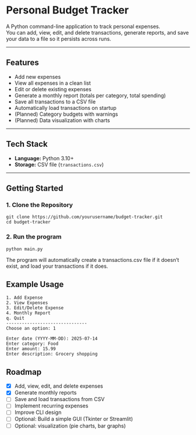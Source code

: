# Personal Budget Tracker

A Python command-line application to track personal expenses.  
You can add, view, edit, and delete transactions, generate reports, and save your data to a file so it persists across runs.

---

## Features

- Add new expenses
- View all expenses in a clean list
- Edit or delete existing expenses
- Generate a monthly report (totals per category, total spending)
- Save all transactions to a CSV file
- Automatically load transactions on startup
- (Planned) Category budgets with warnings
- (Planned) Data visualization with charts

---

## Tech Stack

- **Language:** Python 3.10+
- **Storage:** CSV file (`transactions.csv`)

---

## Getting Started

### 1. Clone the Repository
```
git clone https://github.com/yourusername/budget-tracker.git
cd budget-tracker
```

### 2. Run the program
```
python main.py
```

The program will automatically create a transactions.csv file if it doesn’t exist, and load your transactions if it does.

## Example Usage
```
1. Add Expense
2. View Expenses
3. Edit/Delete Expense
4. Monthly Report
q. Quit
-------------------------------
Choose an option: 1

Enter date (YYYY-MM-DD): 2025-07-14
Enter category: Food
Enter amount: 15.99
Enter description: Grocery shopping
```

## Roadmap

- [x] Add, view, edit, and delete expenses  
- [x] Generate monthly reports  
- [ ] Save and load transactions from CSV  
- [ ] Implement recurring expenses  
- [ ] Improve CLI design  
- [ ] Optional: Build a simple GUI (Tkinter or Streamlit)  
- [ ] Optional:  visualization (pie charts, bar graphs)  
